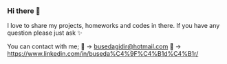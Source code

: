 ### Hi there 👋

<!--
**busedagidir/busedagidir** is a ✨ _special_ ✨ repository because its `README.md` (this file) appears on your GitHub profile.

Here are some ideas to get you started:

- 🔭 I’m currently working on ...
- 🌱 I’m currently learning ...
- 👯 I’m looking to collaborate on ...
- 🤔 I’m looking for help with ...
- 💬 Ask me about ...
- 📫 How to reach me: ...
- 😄 Pronouns: ...
- ⚡ Fun fact: ...
-->

I love to share my projects, homeworks and codes in there. If you have any question please just ask :sparkles:

You can contact with me;
:email: ->  busedagidir@hotmail.com
:link:  ->  https://www.linkedin.com/in/buseda%C4%9F%C4%B1d%C4%B1r/
